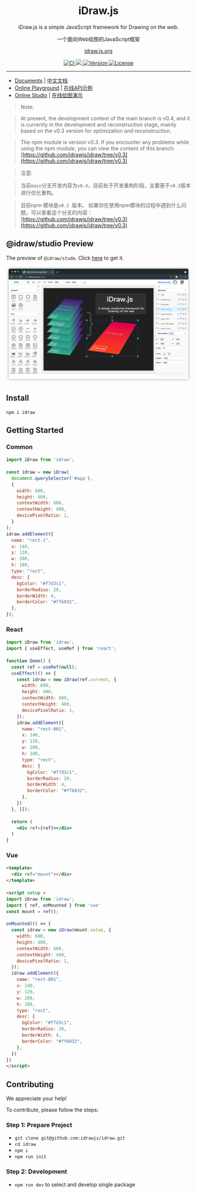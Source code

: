 <h1 align="center">iDraw.js</h1>

<p align="center">iDraw.js is a simple JavaScript framework for Drawing on the web.</p>

<p align="center">一个面向Web绘图的JavaScript框架</p>


<p align="center"><a href="https://idraw.js.org">idraw.js.org</a></p>


<p align="center">

  <a title="CI" href="https://github.com/idrawjs/idraw/actions/workflows/node.js.yml">
    <img src="https://github.com/idrawjs/idraw/actions/workflows/node.js.yml/badge.svg?branch=main" alt="CI">
  <a>

  <a href="https://codecov.io/gh/idrawjs/idraw">
    <img src="https://codecov.io/gh/idrawjs/idraw/branch/main/graph/badge.svg?token=MICIC9SCKY"/>
  </a>
    
  <a href="https://www.npmjs.com/package/idraw">
    <img src="https://img.shields.io/npm/v/idraw.svg?sanitize=idraw" alt="Version">
  </a>
  <a href="https://www.npmjs.com/package/idraw">
    <img src="https://img.shields.io/npm/l/idraw.svg?sanitize=true" alt="License">
  </a>
</p>




<!-- [![Node.js CI](https://github.com/idrawjs/idraw/actions/workflows/node.js.yml/badge.svg?branch=main)](https://github.com/idrawjs/idraw/actions/workflows/node.js.yml) -->

<hr/>


- [Documents](https://idraw.js.org/docs/en/) | [中文文档](https://idraw.js.org/docs/zh/) 
- [Online Playground](https://idraw.js.org/playground/) | [在线API示例](https://idraw.js.org/playground/)
- [Online Studio](https://idraw.js.org/studio/) | [在线绘图演示](https://idraw.js.org/studio/)
 

> Note:

> At present, the development content of the main branch is v0.4, and it is currently in the development and reconstruction stage, mainly based on the v0.3 version for optimization and reconstruction.

> The npm module is version v0.3. If you encounter any problems while using the npm module, you can view the content of this branch: [https://github.com/idrawjs/idraw/tree/v0.3](https://github.com/idrawjs/idraw/tree/v0.3)


> 注意:

> 当前`main`分支开发内容为`v0.4`，目前处于开发重构阶段，主要基于`v0.3`版本进行优化重构。

> 目前npm 模块是`v0.3 `版本。 如果你在使用npm模块的过程中遇到什么问题，可以查看这个分支的内容： [https://github.com/idrawjs/idraw/tree/v0.3](https://github.com/idrawjs/idraw/tree/v0.3)


## @idraw/studio Preview

The preview of `@idraw/studo`. Click [here](https://github.com/idrawjs/studio) to get it.

<div style="text-align: center">
  <img src="./assets/preview/idraw-studio-preview.png" width="700" />
</div>

## Install

```
npm i idraw
```

## Getting Started

### Common

```js
import iDraw from 'idraw';

const idraw = new iDraw(
  document.querySelector('#app'),
  {
    width: 600,
    height: 400,
    contextWidth: 600,
    contextHeight: 400,
    devicePixelRatio: 1,
  }
);
idraw.addElement({
  name: "rect-1",
  x: 140,
  y: 120,
  w: 200,
  h: 100,
  type: "rect",
  desc: {
    bgColor: "#f7d3c1",
    borderRadius: 20,
    borderWidth: 4,
    borderColor: "#ff6032",
  },
});
```

### React

```jsx
import iDraw from 'idraw';
import { useEffect, useRef } from 'react';

function Demo() {
  const ref = useRef(null);
  useEffect(() => {
    const idraw = new iDraw(ref.current, {
      width: 600,
      height: 400,
      contextWidth: 600,
      contextHeight: 400,
      devicePixelRatio: 1,
    });
    idraw.addElement({
      name: "rect-001",
      x: 140,
      y: 120,
      w: 200,
      h: 100,
      type: "rect",
      desc: {
        bgColor: "#f7d3c1",
        borderRadius: 20,
        borderWidth: 4,
        borderColor: "#ff6032",
      },
    })
  }, []);

  return (
    <div ref={ref}></div>
  )
}
```

### Vue

```html
<template>
  <div ref="mount"></div>
</template>

<script setup >
import iDraw from 'idraw';
import { ref, onMounted } from 'vue'
const mount = ref();

onMounted(() => {
  const idraw = new iDraw(mount.value, {
    width: 600,
    height: 400,
    contextWidth: 600,
    contextHeight: 400,
    devicePixelRatio: 1,
  });
  idraw.addElement({
    name: "rect-001",
    x: 140,
    y: 120,
    w: 200,
    h: 100,
    type: "rect",
    desc: {
      bgColor: "#f7d3c1",
      borderRadius: 20,
      borderWidth: 4,
      borderColor: "#ff6032",
    },
  })
})
</script>
```


## Contributing

We appreciate your help!

To contribute, please follow the steps:

### Step 1: Prepare Project

- `git clone git@github.com:idrawjs/idraw.git`
- `cd idraw`
- `npm i`
- `npm run init`

### Step 2: Development

- `npm run dev` to select and develop single package

